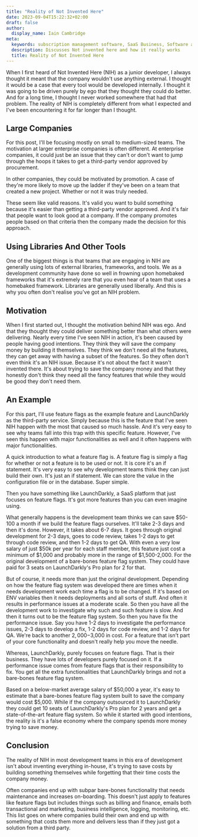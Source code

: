 ```yaml
---
title: "Reality of Not Invented Here"
date: 2023-09-04T15:22:32+02:00
draft: false
author:
  display_name: Iain Cambridge
meta:
  keywords: subscription management software, SaaS Business, Software as a Service, BillaBear
  description: Discusses Not invented here and how it really works
  title: Reality of Not Invented Here
---
```

When I first heard of Not Invented Here (NIH) as a junior developer, I always thought it meant that the company wouldn't use anything external. I thought it would be a case that every tool would be developed internally. I thought it was going to be driven purely by ego that they thought they could do better. And for a long time, I thought I never worked somewhere that had that problem. The reality of NIH is completely different from what I expected and I've been encountering it for far longer than I thought.

## Large Companies

For this post, I'll be focusing mostly on small to medium-sized teams. The motivation at larger enterprise companies is often different. At enterprise companies, it could just be an issue that they can't or don't want to jump through the hoops it takes to get a third-party vendor approved by procurement.

In other companies, they could be motivated by promotion. A case of they're more likely to move up the ladder if they've been on a team that created a new project. Whether or not it was truly needed.

These seem like valid reasons. It's valid you want to build something because it's easier than getting a third-party vendor approved. And it's fair that people want to look good at a company. If the company promotes people based on that criteria then the company made the decision for this approach.

## Using Libraries And Other Tools

One of the biggest things is that teams that are engaging in NIH are generally using lots of external libraries, frameworks, and tools. We as a development community have done so well in frowning upon homebaked frameworks that it's extremely rare that you even hear of a team that uses a homebaked framework. Libraries are generally used liberally. And this is why you often don't realise you've got an NIH problem.

## Motivation

When I first started out, I thought the motivation behind NIH was ego. And that they thought they could deliver something better than what others were delivering. Nearly every time I've seen NIH in action, it's been caused by people having good intentions. They think they will save the company money by building it themselves. They think we don't need all the features, they can get away with having a subset of the features. So they often don't even think it's an NIH issue. Because it's not about the fact it wasn't invented there. It's about trying to save the company money and that they honestly don't think they need all the fancy features that while they would be good they don't need them.


## An Example

For this part, I'll use feature flags as the example feature and LaunchDarkly as the third-party service. Simply because this is the feature that I've seen NIH happen with the most that caused so much hassle. And it's very easy to see why teams fall into this trap with this specific feature. However, I've seen this happen with major functionalities as well and it often happens with major functionalities.

A quick introduction to what a feature flag is. A feature flag is simply a flag for whether or not a feature is to be used or not. It is core it's an if statement. It's very easy to see why development teams think they can just build their own. It's just an if statement. We can store the value in the configuration file or in the database. Super simple.

Then you have something like LaunchDarkly, a SaaS platform that just focuses on feature flags. It's got more features than you can even imagine using.

What generally happens is the development team thinks we can save $50-100 a month if we build the feature flags ourselves. It'll take 2-3 days and then it's done. However, it takes about 6-7 days. It goes through original development for 2-3 days, goes to code review, takes 1-2 days to get through code review, and then 1-2 days to get QA. With even a very low salary of just $50k per year for each staff member, this feature just cost a minimum of $1,000 and probably more in the range of $1,500-2,000. For the original development of a bare-bones feature flag system. They could have paid for 3 seats on LaunchDarkly's Pro plan for 2 for that.

But of course, it needs more than just the original development. Depending on how the feature flag system was developed there are times when it needs development work each time a flag is to be changed. If it's based on ENV variables then it needs deployments and all sorts of stuff. And often it results in performance issues at a moderate scale. So then you have all the development work to investigate why such and such feature is slow. And then it turns out to be the feature flag system. So then you have fix the performance issue. Say you have 1-2 days to investigate the performance issues, 2-3 days to develop a fix, 1-2 days for code review, and 1-2 days for QA.  We're back to another $2,000-$3,000 in cost. For a feature that isn't part of your core functionality and doesn't really help you move the needle.

Whereas, LaunchDarkly, purely focuses on feature flags. That is their business. They have lots of developers purely focused on it. If a performance issue comes from feature flags that is their responsibility to fix. You get all the extra functionalities that LaunchDarkly brings and not a bare-bones feature flag system. 

Based on a below-market average salary of $50,000 a year, it's easy to estimate that a bare-bones feature flag system built to save the company would cost $5,000. While if the company outsourced it to LaunchDarkly they could get 10 seats of LaunchDarkly's Pro plan for 2 years and get a state-of-the-art feature flag system. So while it started with good intentions, the reality is it's a false economy where the company spends more money trying to save money.

## Conclusion

The reality of NIH in most development teams in this era of development isn't about inventing everything in-house, it's trying to save costs by building something themselves while forgetting that their time costs the company money.

Often companies end up with subpar bare-bones functionality that needs maintenance and increases on-boarding. This doesn't just apply to features like feature flags but includes things such as billing and finance, emails both transactional and marketing, business intelligence, logging, monitoring, etc. This list goes on where companies build their own and end up with something that costs them more and delivers less than if they just got a solution from a third party.

